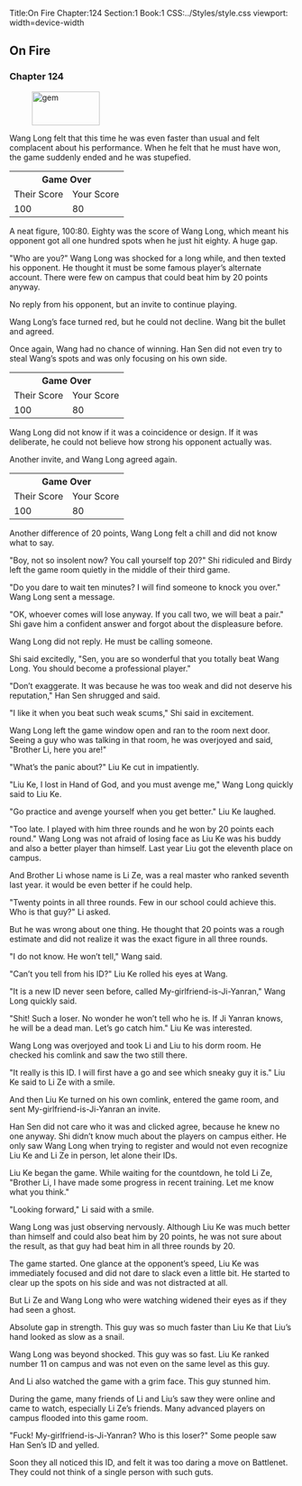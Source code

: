 Title:On Fire 
Chapter:124 
Section:1 
Book:1 
CSS:../Styles/style.css 
viewport: width=device-width
  
## On Fire
### Chapter 124 
<figure>
	<img src="../Images/gem.gif" alt="gem" id="gem" width="120" height="60" />
</figure>
  

  
  Wang Long felt that this time he was even faster than usual and felt complacent about his performance. When he felt that he must have won, the game suddenly ended and he was stupefied.

<table class="score">
    <tr>
        <th colspan="2">Game Over</th>
    </tr><tr>
        <td>Their Score</td>
        <td>Your Score</td>
    </tr><tr>
        <td>100</td>
        <td>80</td>
    </tr>
</table>

A neat figure, 100:80. Eighty was the score of Wang Long, which meant his opponent got all one hundred spots when he just hit eighty. A huge gap.

"Who are you?" Wang Long was shocked for a long while, and then texted his opponent. He thought it must be some famous player’s alternate account. There were few on campus that could beat him by 20 points anyway.

No reply from his opponent, but an invite to continue playing.

Wang Long’s face turned red, but he could not decline. Wang bit the bullet and agreed.

Once again, Wang had no chance of winning. Han Sen did not even try to steal Wang’s spots and was only focusing on his own side.

<table class="score">
    <tr>
        <th colspan="2">Game Over</th>
    </tr><tr>
        <td>Their Score</td>
        <td>Your Score</td>
    </tr><tr>
        <td>100</td>
        <td>80</td>
    </tr>
</table>
<!--The result was again 100:80.-->

Wang Long did not know if it was a coincidence or design. If it was deliberate, he could not believe how strong his opponent actually was.

Another invite, and Wang Long agreed again.

<table class="score">
    <tr>
        <th colspan="2">Game Over</th>
    </tr><tr>
        <td>Their Score</td>
        <td>Your Score</td>
    </tr><tr>
        <td>100</td>
        <td>80</td>
    </tr>
</table>
<!--The result was the same, 100:80. -->

Another difference of 20 points, Wang Long felt a chill and did not know what to say.

"Boy, not so insolent now? You call yourself top 20?" Shi ridiculed and Birdy left the game room quietly in the middle of their third game.

"Do you dare to wait ten minutes? I will find someone to knock you over." Wang Long sent a message.

"OK, whoever comes will lose anyway. If you call two, we will beat a pair." Shi gave him a confident answer and forgot about the displeasure before.

Wang Long did not reply. He must be calling someone.

Shi said excitedly, "Sen, you are so wonderful that you totally beat Wang Long. You should become a professional player."

"Don’t exaggerate. It was because he was too weak and did not deserve his reputation," Han Sen shrugged and said.

"I like it when you beat such weak scums," Shi said in excitement.

Wang Long left the game window open and ran to the room next door. Seeing a guy who was talking in that room, he was overjoyed and said, "Brother Li, here you are!"

"What’s the panic about?" Liu Ke cut in impatiently.

"Liu Ke, I lost in Hand of God, and you must avenge me," Wang Long quickly said to Liu Ke.

"Go practice and avenge yourself when you get better." Liu Ke laughed.

"Too late. I played with him three rounds and he won by 20 points each round." Wang Long was not afraid of losing face as Liu Ke was his buddy and also a better player than himself. Last year Liu got the eleventh place on campus.

And Brother Li whose name is Li Ze, was a real master who ranked seventh last year. it would be even better if he could help.

"Twenty points in all three rounds. Few in our school could achieve this. Who is that guy?" Li asked.

But he was wrong about one thing. He thought that 20 points was a rough estimate and did not realize it was the exact figure in all three rounds.

"I do not know. He won’t tell," Wang said.

"Can’t you tell from his ID?" Liu Ke rolled his eyes at Wang.

"It is a new ID never seen before, called My-girlfriend-is-Ji-Yanran," Wang Long quickly said.

"Shit! Such a loser. No wonder he won’t tell who he is. If Ji Yanran knows, he will be a dead man. Let’s go catch him." Liu Ke was interested.

Wang Long was overjoyed and took Li and Liu to his dorm room. He checked his comlink and saw the two still there.

"It really is this ID. I will first have a go and see which sneaky guy it is." Liu Ke said to Li Ze with a smile.

And then Liu Ke turned on his own comlink, entered the game room, and sent My-girlfriend-is-Ji-Yanran an invite.

Han Sen did not care who it was and clicked agree, because he knew no one anyway. Shi didn’t know much about the players on campus either. He only saw Wang Long when trying to register and would not even recognize Liu Ke and Li Ze in person, let alone their IDs.

Liu Ke began the game. While waiting for the countdown, he told Li Ze, "Brother Li, I have made some progress in recent training. Let me know what you think."

"Looking forward," Li said with a smile.

Wang Long was just observing nervously. Although Liu Ke was much better than himself and could also beat him by 20 points, he was not sure about the result, as that guy had beat him in all three rounds by 20.

The game started. One glance at the opponent’s speed, Liu Ke was immediately focused and did not dare to slack even a little bit. He started to clear up the spots on his side and was not distracted at all.

But Li Ze and Wang Long who were watching widened their eyes as if they had seen a ghost.

Absolute gap in strength. This guy was so much faster than Liu Ke that Liu’s hand looked as slow as a snail.

Wang Long was beyond shocked. This guy was so fast. Liu Ke ranked number 11 on campus and was not even on the same level as this guy.

And Li also watched the game with a grim face. This guy stunned him.

During the game, many friends of Li and Liu’s saw they were online and came to watch, especially Li Ze’s friends. Many advanced players on campus flooded into this game room.

"Fuck! My-girlfriend-is-Ji-Yanran? Who is this loser?" Some people saw Han Sen’s ID and yelled.

Soon they all noticed this ID, and felt it was too daring a move on Battlenet. They could not think of a single person with such guts.
